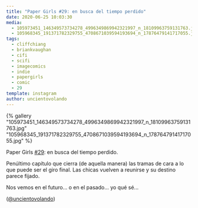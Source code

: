 ```yaml
---
title: "Paper Girls #29: en busca del tiempo perdido"
date: 2020-06-25 10:03:30
media: 
  - 105973451_146349573734278_4996349869942321997_n_18109963759131763.jpg
  - 105968345_191371782329755_4708671039594193694_n_17876479141717055.jpg
tags: 
  - cliffchiang
  - briankvaughan
  - cifi
  - scifi
  - imagecomics
  - indie
  - papergirls
  - comic
  - 29
template: instagram
author: uncientovolando
---
```


{% gallery "105973451_146349573734278_4996349869942321997_n_18109963759131763.jpg" "105968345_191371782329755_4708671039594193694_n_17876479141717055.jpg" %}

Paper Girls [#29](/tags/29): en busca del tiempo perdido.

Penúltimo capítulo que cierra (de aquella manera) las tramas de cara a lo que puede ser el giro final. Las chicas vuelven a reunirse y su destino parece fijado.

Nos vemos en el futuro... o en el pasado... yo qué sé...

([@uncientovolando](https://instagram.com/uncientovolando))
